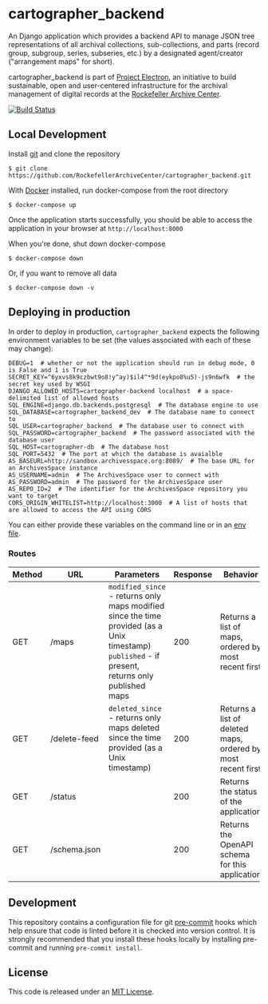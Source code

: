 # cartographer_backend

An Django application which provides a backend API to manage JSON tree representations of all archival collections, sub-collections, and parts (record group, subgroup, series, subseries, etc.) by a designated agent/creator ("arrangement maps" for short).

cartographer_backend is part of [Project Electron](https://github.com/RockefellerArchiveCenter/project_electron), an initiative to build sustainable, open and user-centered infrastructure for the archival management of digital records at the [Rockefeller Archive Center](http://rockarch.org/).

[![Build Status](https://travis-ci.org/RockefellerArchiveCenter/cartographer_backend.svg?branch=base)](https://travis-ci.org/RockefellerArchiveCenter/cartographer_backend)

## Local Development

Install [git](https://git-scm.com/) and clone the repository

    $ git clone https://github.com/RockefellerArchiveCenter/cartographer_backend.git

With [Docker](https://store.docker.com/search?type=edition&offering=community) installed, run docker-compose from the root directory

    $ docker-compose up

Once the application starts successfully, you should be able to access the application in your browser at `http://localhost:8000`

When you're done, shut down docker-compose

    $ docker-compose down

Or, if you want to remove all data

    $ docker-compose down -v


## Deploying in production

In order to deploy in production, `cartographer_backend` expects the following environment variables to be set (the values associated with each of these may change):

```
DEBUG=1  # whether or not the application should run in debug mode, 0 is False and 1 is True
SECRET_KEY=^6yxvs8k9czbwt9o8!y^ay)$il4^*9d(eykpo8%u5)-js9n6wfk  # the secret key used by WSGI
DJANGO_ALLOWED_HOSTS=cartographer-backend localhost  # a space-delimited list of allowed hosts
SQL_ENGINE=django.db.backends.postgresql  # The database engine to use
SQL_DATABASE=cartographer_backend_dev  # The database name to connect to
SQL_USER=cartographer_backend  # The database user to connect with
SQL_PASSWORD=cartographer_backend  # The password associated with the database user
SQL_HOST=cartographer-db  # The database host
SQL_PORT=5432  # The port at which the database is avaialble
AS_BASEURL=http://sandbox.archivesspace.org:8089/  # The base URL for an ArchivesSpace instance
AS_USERNAME=admin  # The ArchivesSpace user to connect with
AS_PASSWORD=admin  # The password for the ArchivesSpace user
AS_REPO_ID=2  # The identifier for the ArchivesSpace repository you want to target
CORS_ORIGIN_WHITELIST=http://localhost:3000  # A list of hosts that are allowed to access the API using CORS
```

You can either provide these variables on the command line or in an [env file](https://docs.docker.com/compose/env-file/).


### Routes

| Method | URL | Parameters | Response  | Behavior  |
|--------|-----|---|---|---|
|GET|/maps|`modified_since` - returns only maps modified since the time provided (as a Unix timestamp) <br/>`published` - if present, returns only published maps|200|Returns a list of maps, ordered by most recent first|
|GET|/delete-feed|`deleted_since` - returns only maps deleted since the time provided (as a Unix timestamp)|200|Returns a list of deleted maps, ordered by most recent first|
|GET|/status||200|Returns the status of the application|
|GET|/schema.json||200|Returns the OpenAPI schema for this application|


## Development

This repository contains a configuration file for git [pre-commit](https://pre-commit.com/) hooks which help ensure that code is linted before it is checked into version control. It is strongly recommended that you install these hooks locally by installing pre-commit and running `pre-commit install`.


## License

This code is released under an [MIT License](LICENSE).
